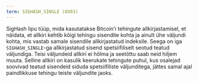 ```yaml
---
term: SIGHASH_SINGLE (0X03)
---
```


SigHash lipu tüüp, mida kasutatakse Bitcoin'i tehingute allkirjastamisel, et näidata, et allkiri kehtib kõigi tehingu sisendite kohta ja ainult ühe väljundi kohta, mis vastab samale sisendile allkirjastatud indeksile. Seega on iga `SIGHASH_SINGLE`-ga allkirjastatud sisend spetsiifiliselt seotud teatud väljundiga. Teisi väljundeid allkiri ei hõlma ja seetõttu saab neid hiljem muuta. Selline allkiri on kasulik keerukate tehingute puhul, kus osalejad soovivad teatud sisendeid siduda spetsiifiliste väljunditega, jättes samal ajal paindlikkuse tehingu teiste väljundite jaoks.